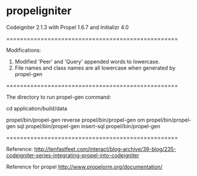 propeligniter
=============

Codeigniter 2.1.3 with Propel 1.6.7 and Initializr 4.0

==================================================

Modifications:

1. Modified 'Peer' and 'Query' appended words to lowercase.
2. File names and class names are all lowercase when generated by propel-gen

==================================================

The directory to run propel-gen command:

cd application/build/data

propel/bin/propel-gen reverse
propel/bin/propel-gen om
propel/bin/propel-gen sql
propel/bin/propel-gen insert-sql
propel/bin/propel-gen

==================================================

Reference:
http://tenfastfeet.com/interact/blog-archive/39-blog/235-codeigniter-series-integrating-propel-into-codeigniter

Reference for propel
http://www.propelorm.org/documentation/